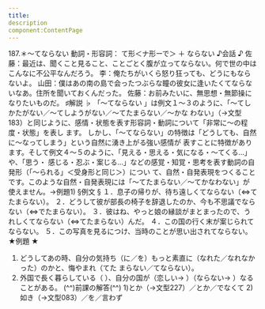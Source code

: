 ```yaml
---
title:
description
component:ContentPage
---
```



187.＊～てならない
動詞・形容詞： て形＜ナ形ーで＞ ＋ ならない
♪会話 ♪
佐藤：最近は、聞くこと見ること、ことごとく腹が立ってならない。何で世の中はこんなに不公平なんだろう。
李：俺たちがいくら怒り狂っても、どうにもならないよ。
山田：僕はあの南の島で会ったつぶらな瞳の彼女に逢いたくてならないなあ。住所を聞いておくんだった。 佐藤：お前みたいに、無思想・無節操になりたいものだ。
♯解説 ♭
「～てならない 」は例文１～３のように、「～てしかたがない／～てしようがない／～てたまらない／～かな わない」（→文型 183）と同じように、感情・状態を表す形容詞・動詞について「非常に～の程度・状態」を表し ます。
しかし、「～てならない」の特徴は「どうしても、自然に～なってしまう」という自然に湧き上がる強い感情が 表すことに特徴があります。そして例文４～５のように、「見える・思える・気になる・～てくる…」や、「思う・ 感じる・忍ぶ・案じる…」などの感覚・知覚・思考を表す動詞の自発形（「～られる」＜受身形と同じ＞）につい て、自然・自発表現をつくることです。このような自然・自発表現には「～てたまらない／～てかなわない」が 使えません。→例題1)
§例文 §
１．息子の帰りが、待ち遠しくてならない（⇔てたまらない）。 ２．どうして彼が部長の椅子を辞退したのか、今も不思議でならない（⇔でたまらない）。 ３．彼はね、やっと娘の縁談がまとまったので、うれしくてならない（⇔てたまらない）んだ。
４．この国の行く末が案じられてならない。
５．この写真を見るにつけ、当時のことが思い出されてならない。
★例題 ★
1) どうしてあの時、自分の気持ち（に／を）もっと素直に（なれた／なれなかった）のかと、悔やまれ（てた
まらない／てならない）。      
2) 外国で長く暮らしている（ ）、自分の国が（恋しい→ ）（ならない→ ）なることがある。
(^^)前課の解答(^^)
1)とか（→文型227）／とか／でなくて
2)如き（→文型083）／を／言わず
